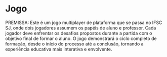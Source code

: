 # Jogo
PREMISSA:
Este é um jogo multiplayer de plataforma que se passa no IFSC SJ, onde dois jogadores assumem os papéis de aluno e professor. Cada jogador deve enfrentar os desafios propostos durante a partida com o objetivo final de formar o aluno. O jogo demonstrará o ciclo completo de formação, desde o início do processo até a conclusão, tornando a experiência educativa mais interativa e envolvente.
